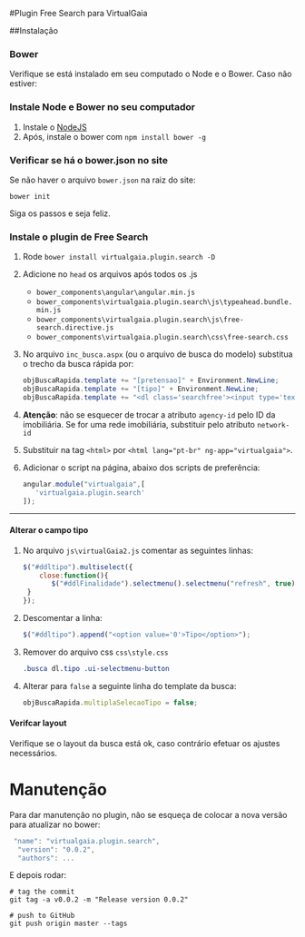 #Plugin Free Search para VirtualGaia

##Instalação

### Bower
Verifique se está instalado em seu computado o Node e o Bower. Caso não estiver:

### Instale Node e Bower no seu computador
 1. Instale o  [NodeJS](https://nodejs.org/en/)
 2. Após, instale o bower com `npm install bower -g`

### Verificar se há o bower.json no site
Se não haver o arquivo `bower.json`  na raiz do site:
```shell
bower init
```
Siga os passos e seja feliz.

### Instale o plugin de Free Search

 1. Rode `bower install virtualgaia.plugin.search -D`
 2. Adicione no `head` os arquivos  após todos os .js
	 - `bower_components\angular\angular.min.js`
	 - `bower_components\virtualgaia.plugin.search\js\typeahead.bundle.min.js`
	 - `bower_components\virtualgaia.plugin.search\js\free-search.directive.js`
	 - `bower_components\virtualgaia.plugin.search\css\free-search.css`
 3. No arquivo `inc_busca.aspx` (ou o arquivo de busca do modelo) substitua o trecho da busca rápida por:
	```C#
	objBuscaRapida.template += "[pretensao]" + Environment.NewLine;
	objBuscaRapida.template += "[tipo]" + Environment.NewLine;
	objBuscaRapida.template += "<dl class='searchfree'><input type='text' agency-id='123' class='form-control' placeholder='Digite um bairro ou cidade' free-search /></dl>" + Environment.NewLine;

	```
 4. **Atenção**: não se esquecer de trocar a atributo `agency-id` pelo ID da imobiliária. Se for uma rede imobiliária, substituir pelo atributo `network-id`


 5. Substituir na tag `<html>` por `<html lang="pt-br" ng-app="virtualgaia">`.


 6. Adicionar o script na página, abaixo dos scripts de preferência:
	 ```javascript
	angular.module("virtualgaia",[
		'virtualgaia.plugin.search'
	]);
	 ```
----------------

#### Alterar o campo tipo

 1. No arquivo `js\virtualGaia2.js` comentar as seguintes linhas:
 	```javascript
 	$("#ddltipo").multiselect({
		close:function(){
    	   $("#ddlFinalidade").selectmenu().selectmenu("refresh", true);
  	 }
 	});

 	```
 2. Descomentar a linha:
 	```javascript
 	$("#ddltipo").append("<option value='0'>Tipo</option>");

 	```
 3. Remover do arquivo css `css\style.css`
 	```css
 	.busca dl.tipo .ui-selectmenu-button

	```
 4. Alterar para `false` a seguinte linha do template da busca:
 	```javascript
 	objBuscaRapida.multiplaSelecaoTipo = false;

 	```

#### Verifcar layout

Verifique se o layout da busca está ok, caso contrário efetuar os ajustes necessários.


# Manutenção

Para dar manutenção no plugin, não se esqueça de colocar a nova versão para atualizar no bower:

```javascript
 "name": "virtualgaia.plugin.search",
  "version": "0.0.2",
  "authors": ...
```

E depois rodar:

 ```shell
# tag the commit
git tag -a v0.0.2 -m "Release version 0.0.2"

# push to GitHub
git push origin master --tags
 ```